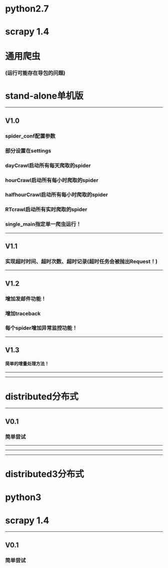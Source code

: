 # python2.7
# scrapy 1.4

# 通用爬虫
### (运行可能存在导包的问题)


# stand-alone单机版
---------------------------
## V1.0
### spider_conf配置参数
### 部分设置在settings
### dayCrawl启动所有每天爬取的spider
### hourCrawl启动所有每小时爬取的spider
### halfhourCrawl启动所有每小时爬取的spider
### RTcrawl启动所有实时爬取的spider
### single_main指定单一爬虫运行！

---------------------------
## V1.1
### 实现超时时间、超时次数、超时记录(超时任务会被抛出Request！)

---------------------------
## V1.2
### 增加发邮件功能！
### 增加traceback
### 每个spider增加异常监控功能！

---------------------------
## V1.3
#### 简单的增量处理方法！

---------------------------
---------------------------

# distributed分布式
---------------------------
## V0.1
### 简单尝试

---------------------------
---------------------------
---------------------------
# distributed3分布式
# python3
# scrapy 1.4
---------------------------
## V0.1
### 简单尝试





